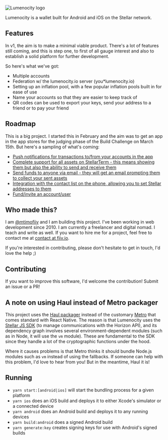 ![Lumenocity logo](https://lumenocity.io/apple-touch-icon.png)

Lumenocity is a wallet built for Android and iOS on the Stellar network.

## Features

In v1, the aim is to make a minimal viable product. There's a lot of features still coming, and this is step one, to first of all gauge interest and also to establish a solid platform for further development.

So here's what we've got:

 * Multiple accounts
 * Federation w/ the lumenocity.io server (you*lumenocity.io)
 * Setting up an inflation pool, with a few popular inflation pools built in for ease of use
 * Name your accounts so that they are easier to keep track of
 * QR codes can be used to export your keys, send your address to a friend or to pay your friend

## Roadmap

This is a big project. I started this in February and the aim was to get an app in the app stores for the judging phase of the Build Challenge on March 15th. But here's a sampling of what's coming:

 * [Push notifications for transactions to/from your accounts in the app](https://github.com/lumenocity/app/issues/9)
 * [Complete support for all assets on StellarTerm - this means showing them but also the ability to send and receive them](https://github.com/lumenocity/app/issues/10)
 * [Send funds to anyone via email - they will get an email prompting them to collect your sent assets](https://github.com/lumenocity/app/issues/8)
 * [Integration with the contact list on the phone, allowing you to set Stellar addresses to them](https://github.com/lumenocity/app/issues/11)
 * [Fund/invite an account/user](https://github.com/lumenocity/app/issues/12)

## Who made this?

I am [@mtimofiiv](https://fiiv.io) and I am building this project. I've been working in web development since 2010. I am currently a freelancer and digital nomad. I teach and write as well. If you want to hire me for a project, feel free to contact me at [contact at fiiv.io](mailto:contact@fiiv.io).

If you're interested in contributing, please don't hesitate to get in touch, I'd love the help ;)

## Contributing

If you want to improve this software, I'd welcome the contribution! Submit an issue or a PR!

## A note on using Haul instead of Metro packager

This project uses the [Haul packager](https://github.com/callstack/haul) instead of the customary [Metro](https://facebook.github.io/metro/) that comes standard with React Native. The reason is that Lumenocity uses the [Stellar JS SDK](https://github.com/stellar/js-stellar-sdk) (to manage communications with the Horizon API), and its dependency graph involves several environment-dependent modules (such as in Node, it will use the `vm` module). These are fundamental to the SDK since they handle a lot of the cryptographic functions under the hood.

Where it causes problems is that Metro thinks it should bundle Node.js modules such as `vm` instead of using the fallbacks. If someone can help with this problem, I'd love to hear from you! But in the meantime, Haul it is!

## Running

 * `yarn start:[android|ios]` will start the bundling process for a given platform
 * `yarn ios` does an iOS build and deploys it to either Xcode's simulator or a connected device
 * `yarn android` does an Android build and deploys it to any running devices
 * `yarn build:android` does a signed Android build
 * `yarn generate:key` creates signing keys for use with Android's signed builds
